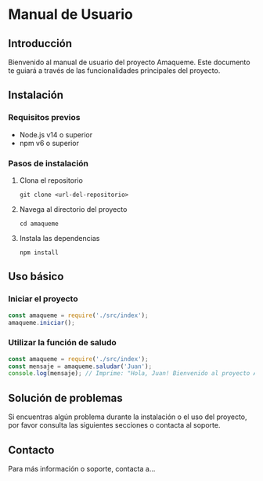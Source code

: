 # Manual de Usuario

## Introducción
Bienvenido al manual de usuario del proyecto Amaqueme. Este documento te guiará a través de las funcionalidades principales del proyecto.

## Instalación

### Requisitos previos
- Node.js v14 o superior
- npm v6 o superior

### Pasos de instalación
1. Clona el repositorio
   ```
   git clone <url-del-repositorio>
   ```

2. Navega al directorio del proyecto
   ```
   cd amaqueme
   ```

3. Instala las dependencias
   ```
   npm install
   ```

## Uso básico

### Iniciar el proyecto
```javascript
const amaqueme = require('./src/index');
amaqueme.iniciar();
```

### Utilizar la función de saludo
```javascript
const amaqueme = require('./src/index');
const mensaje = amaqueme.saludar('Juan');
console.log(mensaje); // Imprime: "Hola, Juan! Bienvenido al proyecto Amaqueme."
```

## Solución de problemas

Si encuentras algún problema durante la instalación o el uso del proyecto, por favor consulta las siguientes secciones o contacta al soporte.

## Contacto

Para más información o soporte, contacta a...
